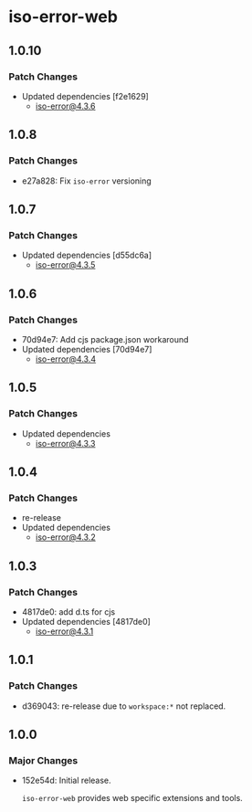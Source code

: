 # iso-error-web

## 1.0.10

### Patch Changes

- Updated dependencies [f2e1629]
  - iso-error@4.3.6

## 1.0.8

### Patch Changes

- e27a828: Fix `iso-error` versioning

## 1.0.7

### Patch Changes

- Updated dependencies [d55dc6a]
  - iso-error@4.3.5

## 1.0.6

### Patch Changes

- 70d94e7: Add cjs package.json workaround
- Updated dependencies [70d94e7]
  - iso-error@4.3.4

## 1.0.5

### Patch Changes

- Updated dependencies
  - iso-error@4.3.3

## 1.0.4

### Patch Changes

- re-release
- Updated dependencies
  - iso-error@4.3.2

## 1.0.3

### Patch Changes

- 4817de0: add d.ts for cjs
- Updated dependencies [4817de0]
  - iso-error@4.3.1

## 1.0.1

### Patch Changes

- d369043: re-release due to `workspace:*` not replaced.

## 1.0.0

### Major Changes

- 152e54d: Initial release.

  `iso-error-web` provides web specific extensions and tools.
